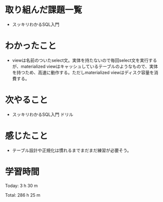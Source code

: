 # 取り組んだ課題一覧
- スッキリわかるSQL入門

# わかったこと
- viewは名前のついたselect文。実体を持たないので毎回select文を実行するが、materialized viewはキャッシュしているテーブルのようなもので、実体を持つため、高速に動作する。ただしmaterialized viewはディスク容量を消費する。

# 次やること
- スッキリわかるSQL入門 ドリル

# 感じたこと
- テーブル設計や正規化は慣れるまでまだまだ練習が必要そう。

# 学習時間
Today: 3 h 30 m

Total: 286 h 25 m
